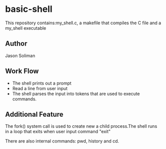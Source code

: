 # basic-shell

This repository contains:my_shell.c,
                      a makefile that compiles the C file
                      and a my_shell executable

## Author
Jason Soliman

## Work Flow
* The shell prints out a prompt
* Read a line from user input
* The shell parses the input into tokens that are used to execute commands.


## Additional Feature
The fork() system call is used to create new a child process.The shell runs in a loop that exits when user input command "exit"

There are also internal commands: pwd, history and cd.
